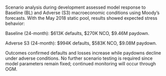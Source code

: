 Scenario analysis during development assessed model response to Baseline (BL) and Adverse (S3) macroeconomic conditions using Moody’s forecasts. With the May 2018 static pool, results showed expected stress behavior:

Baseline (24-month): $613K defaults, $270K NCO, $9.46M paydown.

Adverse S3 (24-month): $994K defaults, $583K NCO, $9.08M paydown.

Outcomes confirmed defaults and losses increase while paydowns decline under adverse conditions. No further scenario testing is required since model parameters remain fixed; continued monitoring will occur through OGM.
